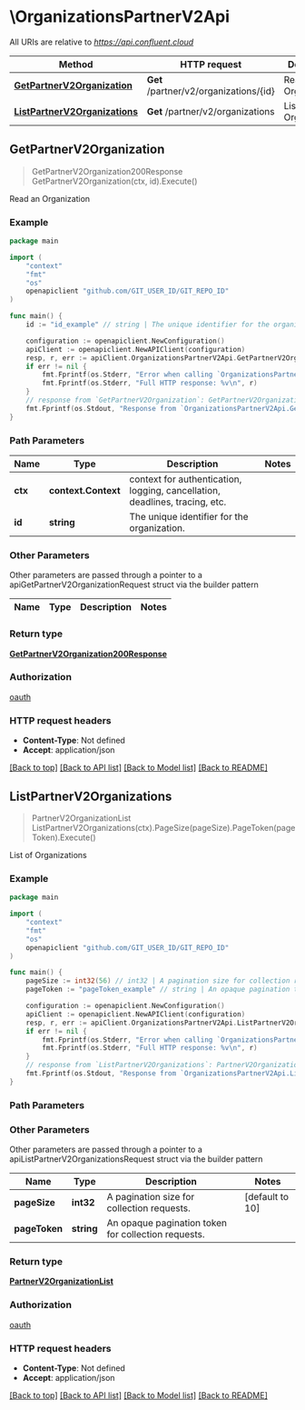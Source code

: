 # \OrganizationsPartnerV2Api

All URIs are relative to *https://api.confluent.cloud*

Method | HTTP request | Description
------------- | ------------- | -------------
[**GetPartnerV2Organization**](OrganizationsPartnerV2Api.md#GetPartnerV2Organization) | **Get** /partner/v2/organizations/{id} | Read an Organization
[**ListPartnerV2Organizations**](OrganizationsPartnerV2Api.md#ListPartnerV2Organizations) | **Get** /partner/v2/organizations | List of Organizations



## GetPartnerV2Organization

> GetPartnerV2Organization200Response GetPartnerV2Organization(ctx, id).Execute()

Read an Organization



### Example

```go
package main

import (
    "context"
    "fmt"
    "os"
    openapiclient "github.com/GIT_USER_ID/GIT_REPO_ID"
)

func main() {
    id := "id_example" // string | The unique identifier for the organization.

    configuration := openapiclient.NewConfiguration()
    apiClient := openapiclient.NewAPIClient(configuration)
    resp, r, err := apiClient.OrganizationsPartnerV2Api.GetPartnerV2Organization(context.Background(), id).Execute()
    if err != nil {
        fmt.Fprintf(os.Stderr, "Error when calling `OrganizationsPartnerV2Api.GetPartnerV2Organization``: %v\n", err)
        fmt.Fprintf(os.Stderr, "Full HTTP response: %v\n", r)
    }
    // response from `GetPartnerV2Organization`: GetPartnerV2Organization200Response
    fmt.Fprintf(os.Stdout, "Response from `OrganizationsPartnerV2Api.GetPartnerV2Organization`: %v\n", resp)
}
```

### Path Parameters


Name | Type | Description  | Notes
------------- | ------------- | ------------- | -------------
**ctx** | **context.Context** | context for authentication, logging, cancellation, deadlines, tracing, etc.
**id** | **string** | The unique identifier for the organization. | 

### Other Parameters

Other parameters are passed through a pointer to a apiGetPartnerV2OrganizationRequest struct via the builder pattern


Name | Type | Description  | Notes
------------- | ------------- | ------------- | -------------


### Return type

[**GetPartnerV2Organization200Response**](GetPartnerV2Organization200Response.md)

### Authorization

[oauth](../README.md#oauth)

### HTTP request headers

- **Content-Type**: Not defined
- **Accept**: application/json

[[Back to top]](#) [[Back to API list]](../README.md#documentation-for-api-endpoints)
[[Back to Model list]](../README.md#documentation-for-models)
[[Back to README]](../README.md)


## ListPartnerV2Organizations

> PartnerV2OrganizationList ListPartnerV2Organizations(ctx).PageSize(pageSize).PageToken(pageToken).Execute()

List of Organizations



### Example

```go
package main

import (
    "context"
    "fmt"
    "os"
    openapiclient "github.com/GIT_USER_ID/GIT_REPO_ID"
)

func main() {
    pageSize := int32(56) // int32 | A pagination size for collection requests. (optional) (default to 10)
    pageToken := "pageToken_example" // string | An opaque pagination token for collection requests. (optional)

    configuration := openapiclient.NewConfiguration()
    apiClient := openapiclient.NewAPIClient(configuration)
    resp, r, err := apiClient.OrganizationsPartnerV2Api.ListPartnerV2Organizations(context.Background()).PageSize(pageSize).PageToken(pageToken).Execute()
    if err != nil {
        fmt.Fprintf(os.Stderr, "Error when calling `OrganizationsPartnerV2Api.ListPartnerV2Organizations``: %v\n", err)
        fmt.Fprintf(os.Stderr, "Full HTTP response: %v\n", r)
    }
    // response from `ListPartnerV2Organizations`: PartnerV2OrganizationList
    fmt.Fprintf(os.Stdout, "Response from `OrganizationsPartnerV2Api.ListPartnerV2Organizations`: %v\n", resp)
}
```

### Path Parameters



### Other Parameters

Other parameters are passed through a pointer to a apiListPartnerV2OrganizationsRequest struct via the builder pattern


Name | Type | Description  | Notes
------------- | ------------- | ------------- | -------------
 **pageSize** | **int32** | A pagination size for collection requests. | [default to 10]
 **pageToken** | **string** | An opaque pagination token for collection requests. | 

### Return type

[**PartnerV2OrganizationList**](PartnerV2OrganizationList.md)

### Authorization

[oauth](../README.md#oauth)

### HTTP request headers

- **Content-Type**: Not defined
- **Accept**: application/json

[[Back to top]](#) [[Back to API list]](../README.md#documentation-for-api-endpoints)
[[Back to Model list]](../README.md#documentation-for-models)
[[Back to README]](../README.md)

